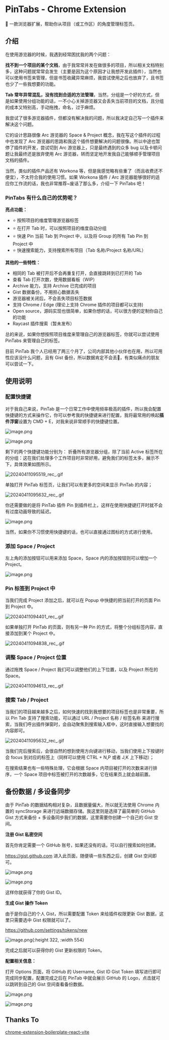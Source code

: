 # PinTabs - Chrome Extension

📌 一款浏览器扩展，帮助你从项目（或工作区）的角度管理标签页。

## 介绍
在使用游览器的时候，我遇到经常困扰我的两个问题：

**找不到一个项目的某个文档**，由于我常常并发在做很多的项目，所以相关文档特别多，这种问题就常常会发生（主要是因为这个原因才让我想开发此插件），当然也可以使用书签来管理，但是书签收藏异常麻烦，我尝试使用之后也放弃了，且书签也少了一些我想要的功能。

**Tab 常年异常混乱，没有找到合适的方法管理**，当然，分组是一个好的方式，但是如果使用分组功能的话，一不小心关掉游览器又会丢失当前项目的文档，且分组的成本又特别高，手动拖拽，命名，过于麻烦。

我尝试了很多游览器插件，但都没有解决我的问题，所以我决定自己写一个插件来解决这个问题。

它的设计思路很像 Arc 游览器的 Space & Project 概念，我在写这个插件的过程中也发现了 Arc 游览器的思路和我这个插件想要解决的问题很像。所以中途也暂停了插件的开发，尝试切到 Arc 游览器上，只是最终遇到的众多 bug 以及卡顿问题让我最终还是放弃使用 Arc 游览器，转而坚定地开发我自己能够顺手管理项目文档的插件。

当然，类似的插件产品还有 Workona 等，但是我感觉略有些重了（而且收费还不便宜），不太符合我的使用习惯。如果 Workona 插件 / Arc 游览器能够很好的适应你工作流的话，我也非常推荐~废话了那么多，介绍一下  PinTabs 吧！

### PinTabs 有什么自己的优势呢？

**亮点功能：**

  - ⭐️ 按照项目的维度管理游览器标签
  - ⭐️ 在打开 Tab 时，可以按照项目的维度自动分组
  - ⭐️ 快速 Pin 当前 Tab 到 Project 中，以及将 Group 的所有 Tab Pin 到 Project 中
  - ⭐️ 快速搜索能力，支持搜索所有项目（Tab 名称/Project 名称/URL）

**其他的一些特性：**

  - 相同的 Tab 被打开后不会再重复打开，会直接跳转到已打开的 Tab
  - 查看 Tab 打开次数，使用数据看板（WIP）
  - Archive 能力，支持 Archive 已完成的项目
  - Gist 数据备份，不用担心数据丢失
  - 游览器被关闭后，不会丢失项目标签数据
  - 支持 Chrome / Edge (理论上支持 Chrome 插件的项目都可以支持)
  - Open source，源码实现也很简单，如果你想的话，可以很方便的定制你自己的功能
  - Raycast 插件搜索（暂未发布）

总的来说，如果你想按照项目维度来管理自己的游览器标签，你就可以尝试使用 PinTabs 来管理自己的标签。

目前 PinTab 我个人已经用了两三个月了，公司内部其他小伙伴也在用，所以可用性应该没什么问题，且有 Gist 备份，所以数据肯定不会丢🥹，有类似痛点的朋友可以尝试一下。

## 使用说明

### 配置快捷键

对于我自己来说，PinTab 是一个日常工作中使用频率极高的插件，所以我会配置快捷键的方式来操作它，你可以参考我的快捷键来进行配置，我将最常用的唤起**插件浮窗**设置为 CMD + E，对我来说非常顺手的快捷键位置。

![image.png](./assets/images/image_1712800210334_0.png)

![image.png](./assets/images/image_1712800229631_0.png)

剩下的两个快捷键功能分别为：
折叠所有游览器分组，除了当前 Active 标签所在的分组：这在我们处理多个工作项目时非常好用，避免我们的标签太多，展示不下，具体效果如图所示。

![20240411095519_rec_.gif](./assets/images/20240411095519_rec_1712800536821_0.gif)

单独打开 PinTab 标签页，让我们可以有更多的空间来显示 PinTab 的内容；

![20240411095632_rec_.gif](./assets/images/20240411095632_rec_1712800608065_0.gif)
  
你还需要做的是将 PinTab 插件 Pin 到插件栏上，这样在使用快捷键打开时就不会有过度动画导致的延迟。

![image.png](./assets/images/image_1712801133047_0.png)

当然，如果你不习惯使用快捷键的话，也可以直接通过图标的方式进行使用。

### 添加 Space / Project

左上角的添加按钮可以用来添加 Space，Space 内的添加按钮则可以增加一个 Project。

![image.png](./assets/images/image_1712799615799_0.png)

### Pin 标签到 Project 中

当我们完成 Project 添加之后，就可以在 Popup 中快捷的把当前打开的页面 Pin 到 Project 中。

![20240411094401_rec_.gif](./assets/images/20240411094401_rec_1712799878985_0.gif)

如果单独打开 PinTab 的页面，则有另一种 Pin 的方式，将整个分组标签内容，直接添加到某个 Project 中。

![20240411094838_rec_.gif](./assets/images/20240411094838_rec_1712800134057_0.gif)

### 调整 Space / Project 位置

通过拖拽 Space / Project 我们可以调整他们的上下位置，以及 Project 所在的 Space。

![20240411094613_rec_.gif](./assets/images/20240411094613_rec_1712800000243_0.gif)

### 搜索 Tab / Project

当我们的项目越来越多之后，如何快速的找到我想要的项目标签也是非常重要，所以 Pin Tab 支持了搜索功能，可以通过 URL / Project 名称 / 标签名称 来进行搜索，当我们呼出插件弹窗时，会自动聚焦到搜索输入框中，这时直接输入想要找的内容即可。

![20240411095632_rec_.gif](./assets/images/20240411095632_rec_1712800842094_0.gif)

当我们完后搜索后，会很自然的想到使用方向键进行移动，当我们使用上下按键时会 focus 到对应的标签上（同样可以使用 CTRL + N,P 或者 J,K 上下移动）；

在搜索结果也有一些特殊处理，它会根据 Space 内项目被打开的次数来进行排序，一个 Space 项目中标签被打开的次数越多，它在结果页上就会越前置。

## 备份数据 / 多设备同步

由于 PinTab 的数据结构相对复杂，且数据量偏大，所以就无法使用 Chrome 内置的 syncStorage 来进行远端数据存储。我这里则是选择了最简单的 GitHub Gist 方式来备份 + 多设备同步我们的数据，这里需要你创建一个自己的 Gist 空间。

**注册 Gist 私密空间**

首先你肯定需要一个 GitHub 账号，如果还没有的话，可以自行搜索如何创建。

https://gist.github.com 进入此页面，随便填一些东西之后，创建 Gist 空间即可。

![image.png](./assets/images/image_1712801524822_0.png)

![image.png](./assets/images/image_1712801585825_0.png)

这样你就获得了你的 Gist ID。

**生成 Gist 操作 Token**

由于是你自己的个人 Gist，所以需要配置 Token 来给插件权限更新 Gist 数据，这里只需要选中 Gist 权限就可以了。

https://github.com/settings/tokens/new

![image.png](./assets/images/image_1708337362933_0.png){:height 322, :width 554}

完成之后就可以获得你的 Gist 更新权限的 Token。

**配置相关信息：**

打开 Options 页面，将 GitHub 的 Username, Gist ID Gist Token 填写进行即可完成同步配置，配置完成之后在 PinTab 中就会展示 GitHub 的 Logo，点击就可以跳转到自己的 Gist 空间查看备份数据。

![image.png](./assets/images/image_1712801379340_0.png)

![image.png](./assets/images/image_1712801360003_0.png)

## Thanks To

[chrome-extension-boilerplate-react-vite](https://github.com/Jonghakseo/chrome-extension-boilerplate-react-vite)
